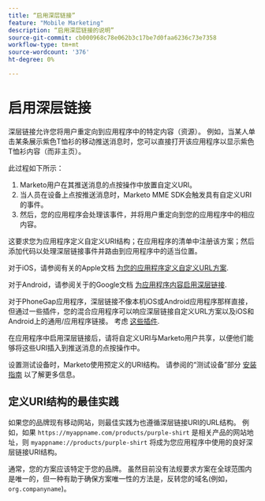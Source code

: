 ```yaml
---
title: “启用深层链接”
feature: "Mobile Marketing"
description: “启用深层链接的说明”
source-git-commit: cb000968c78e062b3c17be7d0faa6236c73e7358
workflow-type: tm+mt
source-wordcount: '376'
ht-degree: 0%

---
```



# 启用深层链接

深层链接允许您将用户重定向到应用程序中的特定内容（资源）。 例如，当某人单击某条展示紫色T恤衫的移动推送消息时，您可以直接打开该应用程序以显示紫色T恤衫内容（而非主页）。

此过程如下所示：

1. Marketo用户在其推送消息的点按操作中放置自定义URI。
1. 当人员在设备上点按推送消息时，Marketo MME SDK会触发具有自定义URI的事件。
1. 然后，您的应用程序会处理该事件，并将用户重定向到您的应用程序中的相应内容。

这要求您为应用程序定义自定义URI结构；在应用程序的清单中注册该方案；然后添加代码以处理深层链接事件并路由到应用程序中的适当位置。

对于iOS，请参阅有关的Apple文档 [为您的应用程序定义自定义URL方案](https://developer.apple.com/documentation/xcode/defining-a-custom-url-scheme-for-your-app).

对于Android，请参阅关于的Google文档 [为应用程序内容启用深层链接](https://developer.android.com/training/app-links/deep-linking).

对于PhoneGap应用程序，深层链接不像本机iOS或Android应用程序那样直接，但通过一些插件，您的混合应用程序可以响应深层链接自定义URL方案以及iOS和Android上的通用/应用程序链接。 考虑 [这些插件](https://cordova.apache.org/plugins/?q=deeplink).

在应用程序中启用深层链接后，请将自定义URI与Marketo用户共享，以便他们能够将这些URI插入到推送消息的点按操作中。

设置测试设备时，Marketo使用预定义的URI结构。 请参阅的“测试设备”部分 [安装指南](installation.md) 以了解更多信息。

## 定义URI结构的最佳实践

如果您的品牌现有移动网站，则最佳实践为也遵循深层链接URI的URL结构。 例如，如果 `https://myappname.com/products/purple-shirt` 是相关产品的网站地址，则 `myappname://products/purple-shirt` 将成为您应用程序中使用的良好深层链接URI结构。

通常，您的方案应该特定于您的品牌。 虽然目前没有法规要求方案在全球范围内是唯一的，但一种有助于确保方案唯一性的方法是，反转您的域名(例如， `org.companyname`)。
